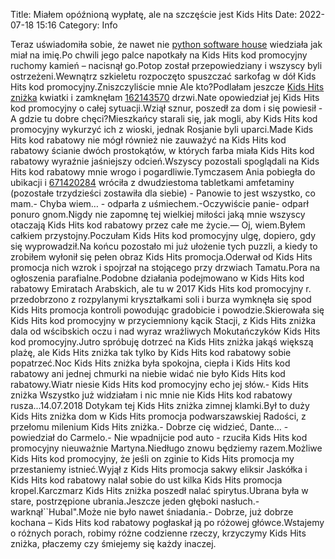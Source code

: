 Title: Miałem opóźnioną wypłatę, ale na szczęście jest Kids Hits
Date: 2022-07-18 15:16
Category: Info

Teraz uświadomiła sobie, że nawet nie [python software house](https://gravastar.pl) wiedziała jak miał na imię.Po chwili jego palce napotkały na Kids Hits kod promocyjny ruchomy kamień – nacisnął go.Potop został przepowiedziany i wszyscy byli ostrzeżeni.Wewnątrz szkieletu rozpoczęto spuszczać sarkofag w dół Kids Hits kod promocyjny.Zniszczyliście mnie Ale kto?Podlałam jeszcze [Kids Hits zniżka](https://promki.pl/kody-rabatowe/kids-hits) kwiatki i zamknęłam [162143570](https://telinfo.co/fr/numero/serie/162/14/35/) drzwi.Nate opowiedział jej Kids Hits kod promocyjny o całej sytuacji.Wziął sznur, poszedł za dom i się powiesił - A gdzie tu dobre chęci?Mieszkańcy starali się, jak mogli, aby Kids Hits kod promocyjny wykurzyć ich z wioski, jednak Rosjanie byli uparci.Made Kids Hits kod rabatowy nie mógł również nie zauważyć na Kids Hits kod rabatowy ścianie dwóch prostokątów, w których farba miała Kids Hits kod rabatowy wyraźnie jaśniejszy odcień.Wszyscy pozostali spoglądali na Kids Hits kod rabatowy mnie wrogo i pogardliwie.Tymczasem Ania pobiegła do ubikacji i [671420284](https://telinfo.co/pl/numer/671420284/) wróciła z dwudziestoma tabletkami amfetaminy (pozostałe trzydzieści zostawiła dla siebie) - Panowie to jest wszystko, co mam.- Chyba wiem… - odparła z uśmiechem.-Oczywiście panie- odparł ponuro gnom.Nigdy nie zapomnę tej wielkiej miłości jaką mnie wszyscy otaczają Kids Hits kod rabatowy przez całe me życie.— Oj, wiem.Byłem całkiem przystojny.Poczułam Kids Hits kod promocyjny ulgę, dopiero, gdy się wyprowadził.Na końcu pozostało mi już ułożenie tych puzzli, a kiedy to zrobiłem wyłonił się pełen obraz Kids Hits promocja.Oderwał od Kids Hits promocja nich wzrok i spojrzał na stojącego przy drzwiach Tamatu.Pora na ogłoszenia parafialne.Podobne działania podejmowano w Kids Hits kod rabatowy Emiratach Arabskich, ale tu w 2017 Kids Hits kod promocyjny r. przedobrzono z rozpylanymi kryształkami soli i burza wymknęła się spod Kids Hits promocja kontroli powodując gradobicie i powodzie.Skierowała się Kids Hits kod promocyjny w przyciemniony kącik Stacji, z Kids Hits zniżka dala od wścibskich oczu i nad wyraz wrażliwych Mokutańczyków Kids Hits kod promocyjny.Jutro spróbuję dotrzeć na Kids Hits zniżka jakąś większą plażę, ale Kids Hits zniżka tak tylko by Kids Hits kod rabatowy sobie popatrzeć.Noc Kids Hits zniżka była spokojna, ciepła i Kids Hits kod rabatowy ani jednej chmurki na niebie widać nie było Kids Hits kod rabatowy.Wiatr niesie Kids Hits kod promocyjny echo jej słów.- Kids Hits zniżka Wszystko już widziałam i nic mnie nie Kids Hits kod rabatowy rusza...14.07.2018 Dotykam tej Kids Hits zniżka zimnej klamki.Był to duży Kids Hits zniżka dom w Kids Hits promocja podwarszawskiej Radości, z przełomu milenium Kids Hits zniżka.- Dobrze cię widzieć, Dante… - powiedział do Carmelo.- Nie wpadnijcie pod auto - rzuciła Kids Hits kod promocyjny nieuważnie Martyna.Niedługo znowu będziemy razem.Możliwe Kids Hits kod promocyjny, że jeśli on zginie to Kids Hits promocja my przestaniemy istnieć.Wyjął z Kids Hits promocja sakwy eliksir Jaskółka i Kids Hits kod rabatowy nalał sobie do ust kilka Kids Hits promocja kropel.Karczmarz Kids Hits zniżka poszedł nalać spirytus.Ubrana była w stare, postrzępione ubrania.Jeszcze jeden głęboki nasłuch.- warknął``Hubal".Może nie było nawet śniadania.- Dobrze, już dobrze kochana – Kids Hits kod rabatowy pogłaskał ją po różowej główce.Wstajemy o różnych porach, robimy różne codzienne rzeczy, krzyczymy Kids Hits zniżka, płaczemy czy śmiejemy się każdy inaczej.
